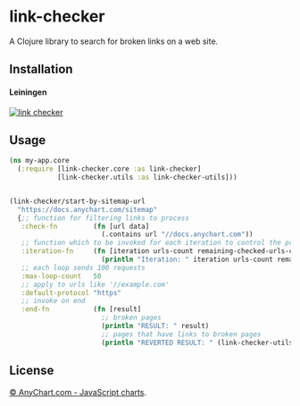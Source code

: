 # link-checker

A Clojure library to search for broken links on a web site.

## Installation

#### Leiningen

[![link checker](https://img.shields.io/clojars/v/com.anychart/link-checker.svg)](https://clojars.org/com.anychart/link-checker)

## Usage


```clojure
(ns my-app.core
  (:require [link-checker.core :as link-checker]
            [link-checker.utils :as link-checker-utils]))


(link-checker/start-by-sitemap-url
  "https://docs.anychart.com/sitemap"
  {;; function for filtering links to process
   :check-fn         (fn [url data]
                       (.contains url "//docs.anychart.com"))
   ;; function which to be invoked for each iteration to control the process
   :iteration-fn     (fn [iteration urls-count remaining-checked-urls-count total-urls-count]
                       (println "Iteration: " iteration urls-count remaining-checked-urls-count total-urls-count))
   ;; each loop sends 100 requests
   :max-loop-count   50
   ;; apply to urls like '//example.com'
   :default-protocol "https"
   ;; invoke on end
   :end-fn           (fn [result]
                       ;; broken pages
                       (println "RESULT: " result)
                       ;; pages that have links to broken pages
                       (println "REVERTED RESULT: " (link-checker-utils/revert-result result)))})
```

## License
[© AnyChart.com - JavaScript charts](http://www.anychart.com).
